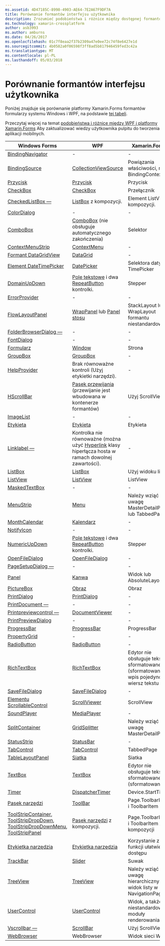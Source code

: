 ```yaml
---
ms.assetid: 4D47185C-8998-4903-AE64-7E2A67F9DF7A
title: Porównanie formantów interfejsu użytkownika
description: Zrozumieć podobieństwa i różnice między dostępnej formantów na każdej z platform.
ms.technology: xamarin-crossplatform
author: asb3993
ms.author: amburns
ms.date: 04/26/2017
ms.openlocfilehash: 01c7f8eaa2f37b2309a47e0ee72c74f8e6427e1d
ms.sourcegitcommit: 4b0582a0f06598f3ff8ad5b817946459fed3c42a
ms.translationtype: MT
ms.contentlocale: pl-PL
ms.lasthandoff: 05/03/2018
---
```

# <a name="ui-controls-comparison"></a>Porównanie formantów interfejsu użytkownika

Poniżej znajduje się porównanie platformy Xamarin.Forms formantów formularzy systemu Windows i WPF, na podstawie [tej tabeli](/dotnet/framework/wpf/advanced/windows-forms-controls-and-equivalent-wpf-controls).

Przeczytaj więcej na temat [podobieństwa i różnice między WPF i platformy Xamarin.Forms](wpf.md) Aby zaktualizować wiedzy użytkownika pulpitu do tworzenia aplikacji mobilnych.

|Windows Forms|WPF|Xamarin.Forms|
|--- |--- |--- |
|[BindingNavigator](https://msdn.microsoft.com/library/system.windows.forms.bindingnavigator(v=vs.110).aspx)|-|-|
|[BindingSource](https://msdn.microsoft.com/library/system.windows.forms.bindingsource(v=vs.110).aspx)|[CollectionViewSource](https://msdn.microsoft.com/library/system.windows.data.collectionviewsource(v=vs.110).aspx)|Powiązania właściwości, np. BindingContext|
|[Przycisk](https://msdn.microsoft.com/library/system.windows.forms.button(v=vs.110).aspx)|[Przycisk](https://msdn.microsoft.com/library/system.windows.controls.button(v=vs.110).aspx)|Przycisk|
|[CheckBox](https://msdn.microsoft.com/library/system.windows.forms.checkbox(v=vs.110).aspx)|[CheckBox](https://msdn.microsoft.com/library/system.windows.controls.checkbox(v=vs.110).aspx)|Przełącznik|
|[CheckedListBox —](https://msdn.microsoft.com/library/system.windows.forms.checkedlistbox(v=vs.110).aspx)|[ListBox](https://msdn.microsoft.com/library/system.windows.controls.listbox(v=vs.110).aspx) z kompozycji.|Element ListView z kompozycji.|
|[ColorDialog](https://msdn.microsoft.com/library/system.windows.forms.colordialog(v=vs.110).aspx)|-|-|
|[ComboBox](https://msdn.microsoft.com/library/system.windows.forms.combobox(v=vs.110).aspx)|[ComboBox](https://msdn.microsoft.com/library/system.windows.controls.combobox(v=vs.110).aspx) (nie obsługuje automatycznego zakończenia)|Selektor|
|[ContextMenuStrip](https://msdn.microsoft.com/library/system.windows.forms.contextmenustrip(v=vs.110).aspx)|[ContextMenu](https://msdn.microsoft.com/library/system.windows.controls.contextmenu(v=vs.110).aspx)|-|
|[Formant DataGridView](https://msdn.microsoft.com/library/system.windows.forms.datagridview(v=vs.110).aspx)|[DataGrid](https://msdn.microsoft.com/library/system.windows.controls.datagrid(v=vs.110).aspx)|-|
|[Element DateTimePicker](https://msdn.microsoft.com/library/system.windows.forms.datetimepicker(v=vs.110).aspx)|[DatePicker](https://msdn.microsoft.com/library/system.windows.controls.datepicker(v=vs.110).aspx)|Selektora daty & TimePicker|
|[DomainUpDown](https://msdn.microsoft.com/library/system.windows.forms.domainupdown(v=vs.110).aspx)|[Pole tekstowe](https://msdn.microsoft.com/library/system.windows.controls.textbox(v=vs.110).aspx) i dwa [RepeatButton](https://msdn.microsoft.com/library/system.windows.controls.primitives.repeatbutton(v=vs.110).aspx) kontrolki.|Stepper|
|[ErrorProvider](https://msdn.microsoft.com/library/system.windows.forms.errorprovider(v=vs.110).aspx)|-|-|
|[FlowLayoutPanel](https://msdn.microsoft.com/library/system.windows.forms.flowlayoutpanel(v=vs.110).aspx)|[WrapPanel](https://msdn.microsoft.com/library/system.windows.controls.wrappanel(v=vs.110).aspx) lub [Panel stosu](https://msdn.microsoft.com/library/system.windows.controls.stackpanel(v=vs.110).aspx)|StackLayout lub WrapLayout formantu niestandardowego|
|[FolderBrowserDialog —](https://msdn.microsoft.com/library/system.windows.forms.folderbrowserdialog(v=vs.110).aspx)|-|-|
|[FontDialog](https://msdn.microsoft.com/library/system.windows.forms.fontdialog(v=vs.110).aspx)|-|-|
|[Formularz](https://msdn.microsoft.com/library/system.windows.forms.form(v=vs.110).aspx)|[Window](https://msdn.microsoft.com/library/system.windows.window(v=vs.110).aspx)|Strona|
|[GroupBox](https://msdn.microsoft.com/library/system.windows.forms.groupbox(v=vs.110).aspx)|[GroupBox](https://msdn.microsoft.com/library/system.windows.controls.groupbox(v=vs.110).aspx)|-|
|[HelpProvider](https://msdn.microsoft.com/library/system.windows.forms.helpprovider(v=vs.110).aspx)|Brak równoważne kontroli (Użyj etykietki narzędzi).|-|
|[HScrollBar](https://msdn.microsoft.com/library/system.windows.forms.hscrollbar(v=vs.110).aspx)|[Pasek przewijania](https://msdn.microsoft.com/library/system.windows.controls.primitives.scrollbar(v=vs.110).aspx) (przewijanie jest wbudowana w kontenerze formantów)|Użyj ScrollView|
|[ImageList](https://msdn.microsoft.com/library/system.windows.forms.imagelist(v=vs.110).aspx)|-|-|
|[Etykieta](https://msdn.microsoft.com/library/system.windows.forms.label(v=vs.110).aspx)|[Etykieta](https://msdn.microsoft.com/library/system.windows.controls.label(v=vs.110).aspx)|Etykieta|
|[Linklabel —](https://msdn.microsoft.com/library/system.windows.forms.linklabel(v=vs.110).aspx)|Kontrolka nie równoważne (można użyć [Hyperlink](https://msdn.microsoft.com/library/system.windows.documents.hyperlink(v=vs.110).aspx) klasy hiperłącza hosta w ramach dowolnej zawartości).|-|
|[ListBox](https://msdn.microsoft.com/library/system.windows.forms.listbox(v=vs.110).aspx)|[ListBox](https://msdn.microsoft.com/library/system.windows.controls.listbox(v=vs.110).aspx)|Użyj widoku listy.|
|[ListView](https://msdn.microsoft.com/library/system.windows.forms.listview(v=vs.110).aspx)|[ListView](https://msdn.microsoft.com/library/system.windows.controls.listview(v=vs.110).aspx)|ListView|
|[MaskedTextBox](https://msdn.microsoft.com/library/system.windows.forms.maskedtextbox(v=vs.110).aspx)|-|-|
|[MenuStrip](https://msdn.microsoft.com/library/system.windows.forms.menustrip(v=vs.110).aspx)|[Menu](https://msdn.microsoft.com/library/system.windows.controls.menu(v=vs.110).aspx)|Należy wziąć pod uwagę MasterDetailPage lub TabbedPage|
|[MonthCalendar](https://msdn.microsoft.com/library/system.windows.forms.monthcalendar(v=vs.110).aspx)|[Kalendarz](https://msdn.microsoft.com/library/system.windows.controls.calendar(v=vs.110).aspx)|-|
|[NotifyIcon](https://msdn.microsoft.com/library/system.windows.forms.notifyicon(v=vs.110).aspx)|-|-|
|[NumericUpDown](https://msdn.microsoft.com/library/system.windows.forms.numericupdown(v=vs.110).aspx)|[Pole tekstowe](https://msdn.microsoft.com/library/system.windows.controls.textbox(v=vs.110).aspx) i dwa [RepeatButton](https://msdn.microsoft.com/library/system.windows.controls.primitives.repeatbutton(v=vs.110).aspx) kontrolki.|Stepper|
|[OpenFileDialog](https://msdn.microsoft.com/library/system.windows.forms.openfiledialog(v=vs.110).aspx)|[OpenFileDialog](https://msdn.microsoft.com/library/microsoft.win32.openfiledialog(v=vs.110).aspx)|-|
|[PageSetupDialog —](https://msdn.microsoft.com/library/system.windows.forms.pagesetupdialog(v=vs.110).aspx)|-|-|
|[Panel](https://msdn.microsoft.com/library/system.windows.forms.panel(v=vs.110).aspx)|[Kanwa](https://msdn.microsoft.com/library/system.windows.controls.canvas(v=vs.110).aspx)|Widok lub AbsoluteLayout|
|[PictureBox](https://msdn.microsoft.com/library/system.windows.forms.picturebox(v=vs.110).aspx)|[Obraz](https://msdn.microsoft.com/library/system.windows.controls.image(v=vs.110).aspx)|Obraz|
|[PrintDialog](https://msdn.microsoft.com/library/system.windows.forms.printdialog(v=vs.110).aspx)|[PrintDialog](https://msdn.microsoft.com/library/system.windows.controls.printdialog(v=vs.110).aspx)|-|
|[PrintDocument —](https://msdn.microsoft.com/library/system.drawing.printing.printdocument(v=vs.110).aspx)|-|-|
|[Printpreviewcontrol —](https://msdn.microsoft.com/library/system.windows.forms.printpreviewcontrol(v=vs.110).aspx)|[DocumentViewer](https://msdn.microsoft.com/library/system.windows.controls.documentviewer(v=vs.110).aspx)|-|
|[PrintPreviewDialog](https://msdn.microsoft.com/library/system.windows.forms.printpreviewdialog(v=vs.110).aspx)|-|-|
|[ProgressBar](https://msdn.microsoft.com/library/system.windows.forms.progressbar(v=vs.110).aspx)|[ProgressBar](https://msdn.microsoft.com/library/system.windows.controls.progressbar(v=vs.110).aspx)|ProgressBar|
|[PropertyGrid](https://msdn.microsoft.com/library/system.windows.forms.propertygrid(v=vs.110).aspx)|-|-|
|[RadioButton](https://msdn.microsoft.com/library/system.windows.forms.radiobutton(v=vs.110).aspx)|[RadioButton](https://msdn.microsoft.com/library/system.windows.controls.radiobutton(v=vs.110).aspx)|-|
|[RichTextBox](https://msdn.microsoft.com/library/system.windows.forms.richtextbox(v=vs.110).aspx)|[RichTextBox](https://msdn.microsoft.com/library/system.windows.controls.richtextbox(v=vs.110).aspx)|Edytor nie obsługuje tekstu sformatowanego (sformatowanych), wpis pojedynczy wiersz tekstu|
|[SaveFileDialog](https://msdn.microsoft.com/library/system.windows.forms.savefiledialog(v=vs.110).aspx)|[SaveFileDialog](https://msdn.microsoft.com/library/microsoft.win32.savefiledialog(v=vs.110).aspx)|-|
|[Elementu ScrollableControl](https://msdn.microsoft.com/library/system.windows.forms.scrollablecontrol(v=vs.110).aspx)|[ScrollViewer](https://msdn.microsoft.com/library/system.windows.controls.scrollviewer(v=vs.110).aspx)|ScrollView|
|[SoundPlayer](https://msdn.microsoft.com/library/system.media.soundplayer(v=vs.110).aspx)|[MediaPlayer](https://msdn.microsoft.com/library/system.windows.media.mediaplayer(v=vs.110).aspx)|-|
|[SplitContainer](https://msdn.microsoft.com/library/system.windows.forms.splitcontainer(v=vs.110).aspx)|[GridSplitter](https://msdn.microsoft.com/library/system.windows.controls.gridsplitter(v=vs.110).aspx)|Należy wziąć pod uwagę MasterDetailPage|
|[StatusStrip](https://msdn.microsoft.com/library/system.windows.forms.statusstrip(v=vs.110).aspx)|[StatusBar](https://msdn.microsoft.com/library/system.windows.controls.primitives.statusbar(v=vs.110).aspx)|-|
|[TabControl](https://msdn.microsoft.com/library/system.windows.forms.tabcontrol(v=vs.110).aspx)|[TabControl](https://msdn.microsoft.com/library/system.windows.controls.tabcontrol(v=vs.110).aspx)|TabbedPage|
|[TableLayoutPanel](https://msdn.microsoft.com/library/system.windows.forms.tablelayoutpanel(v=vs.110).aspx)|[Siatka](https://msdn.microsoft.com/library/system.windows.controls.grid(v=vs.110).aspx)|Siatka|
|[TextBox](https://msdn.microsoft.com/library/system.windows.forms.textbox(v=vs.110).aspx)|[TextBox](https://msdn.microsoft.com/library/system.windows.controls.textbox(v=vs.110).aspx)|Edytor nie obsługuje tekstu sformatowanego (sformatowanych)|
|[Timer](https://msdn.microsoft.com/library/system.windows.forms.timer(v=vs.110).aspx)|[DispatcherTimer](https://msdn.microsoft.com/library/system.windows.threading.dispatchertimer(v=vs.110).aspx)|Device.StartTime()|
|[Pasek narzędzi](https://msdn.microsoft.com/library/system.windows.forms.toolstrip(v=vs.110).aspx)|[ToolBar](https://msdn.microsoft.com/library/system.windows.controls.toolbar(v=vs.110).aspx)|Page.ToolbarItems i ToolbarItem|
|[ToolStripContainer](https://msdn.microsoft.com/library/system.windows.forms.toolstripcontainer(v=vs.110).aspx), [ToolStripDropDown](https://msdn.microsoft.com/library/system.windows.forms.toolstripdropdown(v=vs.110).aspx), [ToolStripDropDownMenu](https://msdn.microsoft.com/library/system.windows.forms.toolstripdropdownmenu(v=vs.110).aspx), [ToolStripPanel](https://msdn.microsoft.com/library/system.windows.forms.toolstrippanel(v=vs.110).aspx)|[Pasek narzędzi](https://msdn.microsoft.com/library/system.windows.controls.toolbar(v=vs.110).aspx) z kompozycji.|Page.ToolbarItems i ToolbarItem z kompozycji|
|[Etykietka narzędzia](https://msdn.microsoft.com/library/system.windows.forms.tooltip(v=vs.110).aspx)|[Etykietka narzędzia](https://msdn.microsoft.com/library/system.windows.controls.tooltip(v=vs.110).aspx)|Korzystanie z funkcji ułatwień dostępu|
|[TrackBar](https://msdn.microsoft.com/library/system.windows.forms.trackbar(v=vs.110).aspx)|[Slider](https://msdn.microsoft.com/library/system.windows.controls.slider(v=vs.110).aspx)|Suwak|
|[TreeView](https://msdn.microsoft.com/library/system.windows.forms.treeview(v=vs.110).aspx)|[TreeView](https://msdn.microsoft.com/library/system.windows.controls.treeview(v=vs.110).aspx)|Należy wziąć pod uwagę hierarchiczny widok listy w NavigationPage|
|[UserControl](https://msdn.microsoft.com/library/system.windows.forms.usercontrol(v=vs.110).aspx)|[UserControl](https://msdn.microsoft.com/library/system.windows.controls.usercontrol(v=vs.110).aspx)|Widok, a także niestandardowe moduły renderowania|
|[Vscrollbar —](https://msdn.microsoft.com/library/system.windows.forms.vscrollbar(v=vs.110).aspx)|[ScrollBar](https://msdn.microsoft.com/library/system.windows.controls.primitives.scrollbar(v=vs.110).aspx)|Użyj ScrollView|
|[WebBrowser](https://msdn.microsoft.com/library/system.windows.forms.webbrowser(v=vs.110).aspx)|WebBrowser|Widok sieci Web|
